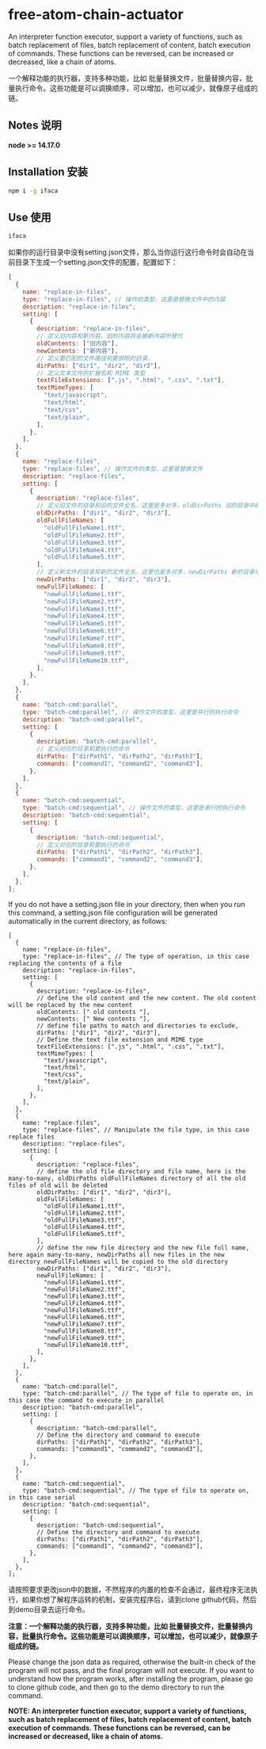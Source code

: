 # free-atom-chain-actuator

An interpreter function executor, support a variety of functions, such as batch replacement of files, batch replacement of content, batch execution of commands.  These functions can be reversed, can be increased or decreased, like a chain of atoms.

一个解释功能的执行器，支持多种功能，比如 批量替换文件，批量替换内容，批量执行命令。这些功能是可以调换顺序，可以增加，也可以减少，就像原子组成的链。

## Notes 说明

**node >= 14.17.0**

## Installation 安装

```bash
npm i -g ifaca
```

## Use 使用

```bash
ifaca
```

如果你的运行目录中没有setting.json文件，那么当你运行这行命令时会自动在当前目录下生成一个setting.json文件的配置，配置如下：

``` js
[
  {
    name: "replace-in-files",
    type: "replace-in-files", // 操作的类型，这里是替换文件中的内容
    description: "replace-in-files",
    setting: [
      {
        description: "replace-in-files",
        // 定义旧内容和新内容，旧的内容将会被新内容所替代
        oldContents: ["旧内容"],
        newContents: ["新内容"],
        // 定义要匹配的文件路径和要排除的目录，
        dirPaths: ["dir1", "dir2", "dir3"],
        // 定义文本文件的扩展名和 MIME 类型
        textFileExtensions: [".js", ".html", ".css", ".txt"],
        textMimeTypes: [
          "text/javascript",
          "text/html",
          "text/css",
          "text/plain",
        ],
      },
    ],
  },
  {
    name: "replace-files",
    type: "replace-files", // 操作文件的类型，这里是替换文件
    description: "replace-files",
    setting: [
      {
        description: "replace-files",
        // 定义旧文件的目录和旧的文件全名，这里是多对多，oldDirPaths 旧的目录中的所有旧的文件 oldFullFileNames 将被删除
        oldDirPaths: ["dir1", "dir2", "dir3"],
        oldFullFileNames: [
          "oldFullFileName1.ttf",
          "oldFullFileName2.ttf",
          "oldFullFileName3.ttf",
          "oldFullFileName4.ttf",
          "oldFullFileName5.ttf",
        ],
        // 定义新文件的目录和新的文件全名，这里也是多对多，newDirPaths 新的目录中的所有新的文件 newFullFileNames 将被复制到旧的目录中中去
        newDirPaths: ["dir1", "dir2", "dir3"],
        newFullFileNames: [
          "newFullFileName1.ttf",
          "newFullFileName2.ttf",
          "newFullFileName3.ttf",
          "newFullFileName4.ttf",
          "newFullFileName5.ttf",
          "newFullFileName6.ttf",
          "newFullFileName7.ttf",
          "newFullFileName8.ttf",
          "newFullFileName9.ttf",
          "newFullFileName10.ttf",
        ],
      },
    ],
  },
  {
    name: "batch-cmd:parallel",
    type: "batch-cmd:parallel", // 操作文件的类型，这里是并行的执行命令
    description: "batch-cmd:parallel",
    setting: [
      {
        description: "batch-cmd:parallel",
        // 定义对应的目录和要执行的命令
        dirPaths: ["dirPath1", "dirPath2", "dirPath3"],
        commands: ["command1", "command2", "command3"],
      },
    ],
  },
  {
    name: "batch-cmd:sequential",
    type: "batch-cmd:sequential", // 操作文件的类型，这里是串行的执行命令
    description: "batch-cmd:sequential",
    setting: [
      {
        description: "batch-cmd:sequential",
        // 定义对应的目录和要执行的命令
        dirPaths: ["dirPath1", "dirPath2", "dirPath3"],
        commands: ["command1", "command2", "command3"],
      },
    ],
  },
];
```

If you do not have a setting.json file in your directory, then when you run this command, a setting.json file configuration will be generated automatically in the current directory, as follows:

```
[
  {
    name: "replace-in-files",
    type: "replace-in-files", // The type of operation, in this case replacing the contents of a file
    description: "replace-in-files",
    setting: [
      {
        description: "replace-in-files",
        // define the old content and the new content. The old content will be replaced by the new content
        oldContents: [" old contents "],
        newContents: [" New contents "],
        // define file paths to match and directories to exclude,
        dirPaths: ["dir1", "dir2", "dir3"],
        // Define the text file extension and MIME type
        textFileExtensions: [".js", ".html", ".css", ".txt"],
        textMimeTypes: [
          "text/javascript",
          "text/html",
          "text/css",
          "text/plain",
        ],
      },
    ],
  },
  {
    name: "replace-files",
    type: "replace-files", // Manipulate the file type, in this case replace files
    description: "replace-files",
    setting: [
      {
        description: "replace-files",
        // define the old file directory and file name, here is the many-to-many, oldDirPaths oldFullFileNames directory of all the old files of old will be deleted
        oldDirPaths: ["dir1", "dir2", "dir3"],
        oldFullFileNames: [
          "oldFullFileName1.ttf",
          "oldFullFileName2.ttf",
          "oldFullFileName3.ttf",
          "oldFullFileName4.ttf",
          "oldFullFileName5.ttf",
        ],
        // define the new file directory and the new file full name, here again many-to-many, newDirPaths all new files in the new directory newFullFileNames will be copied to the old directory
        newDirPaths: ["dir1", "dir2", "dir3"],
        newFullFileNames: [
          "newFullFileName1.ttf",
          "newFullFileName2.ttf",
          "newFullFileName3.ttf",
          "newFullFileName4.ttf",
          "newFullFileName5.ttf",
          "newFullFileName6.ttf",
          "newFullFileName7.ttf",
          "newFullFileName8.ttf",
          "newFullFileName9.ttf",
          "newFullFileName10.ttf",
        ],
      },
    ],
  },
  {
    name: "batch-cmd:parallel",
    type: "batch-cmd:parallel", // The type of file to operate on, in this case the command to execute in parallel
    description: "batch-cmd:parallel",
    setting: [
      {
        description: "batch-cmd:parallel",
        // Define the directory and command to execute
        dirPaths: ["dirPath1", "dirPath2", "dirPath3"],
        commands: ["command1", "command2", "command3"],
      },
    ],
  },
  {
    name: "batch-cmd:sequential",
    type: "batch-cmd:sequential", // The type of file to operate on, in this case serial
    description: "batch-cmd:sequential",
    setting: [
      {
        description: "batch-cmd:sequential",
        // Define the directory and command to execute
        dirPaths: ["dirPath1", "dirPath2", "dirPath3"],
        commands: ["command1", "command2", "command3"],
      },
    ],
  },
];
```

请按照要求更改json中的数据，不然程序的内置的检查不会通过，最终程序无法执行，如果你想了解程序运转的机制，安装完程序后，请到clone github代码，然后到demo目录去运行命令。

**注意：一个解释功能的执行器，支持多种功能，比如 批量替换文件，批量替换内容，批量执行命令。这些功能是可以调换顺序，可以增加，也可以减少，就像原子组成的链。**


Please change the json data as required, otherwise the built-in check of the program will not pass, and the final program will not execute. If you want to understand how the program works, after installing the program, please go to clone github code, and then go to the demo directory to run the command.

**NOTE: An interpreter function executor, support a variety of functions, such as batch replacement of files, batch replacement of content, batch execution of commands.  These functions can be reversed, can be increased or decreased, like a chain of atoms.**

